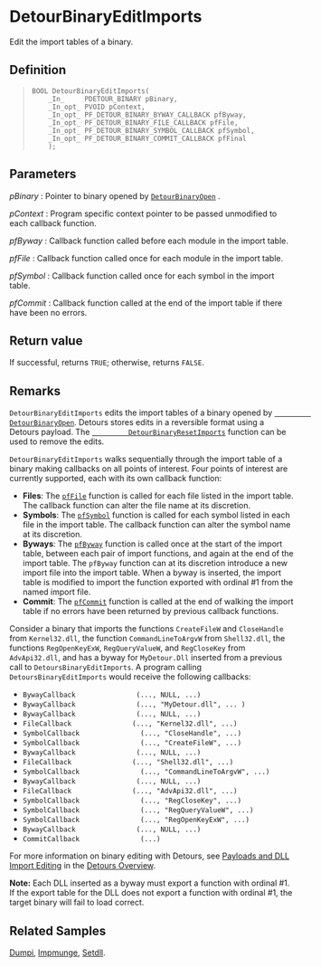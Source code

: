 DetourBinaryEditImports
=======================

Edit the import tables of a binary.

Definition
----------

>     BOOL DetourBinaryEditImports(
>         _In_     PDETOUR_BINARY pBinary,
>         _In_opt_ PVOID pContext,
>         _In_opt_ PF_DETOUR_BINARY_BYWAY_CALLBACK pfByway,
>         _In_opt_ PF_DETOUR_BINARY_FILE_CALLBACK pfFile,
>         _In_opt_ PF_DETOUR_BINARY_SYMBOL_CALLBACK pfSymbol,
>         _In_opt_ PF_DETOUR_BINARY_COMMIT_CALLBACK pfFinal
>         );

Parameters
----------

*pBinary*
:   Pointer to binary opened by
    [`DetourBinaryOpen`](DetourBinaryOpen.md) .

*pContext*
:   Program specific context pointer to be passed unmodified to each
    callback function.

*pfByway*
:   Callback function called before each module in the import table.

*pfFile*
:   Callback function called once for each module in the import table.

*pfSymbol*
:   Callback function called once for each symbol in the import table.

*pfCommit*
:   Callback function called at the end of the import table if there
    have been no errors.

Return value
------------

If successful, returns `TRUE`; otherwise, returns `FALSE`.

Remarks
-------

`DetourBinaryEditImports` edits the import tables of a binary opened by
[`         DetourBinaryOpen`](DetourBinaryOpen.md). Detours stores
edits in a reversible format using a Detours payload. The
[`         DetourBinaryResetImports`](DetourBinaryResetImports.md)
function can be used to remove the edits.

`DetourBinaryEditImports` walks sequentially through the import table of
a binary making callbacks on all points of interest. Four points of
interest are currently supported, each with its own callback function:

-   **Files**: The [`pfFile`](DetourBinaryFileCallback.md) function
    is called for each file listed in the import table. The callback
    function can alter the file name at its discretion.
-   **Symbols**: The [`pfSymbol`](DetourBinarySymbolCallback.md)
    function is called for each symbol listed in each file in the
    import table. The callback function can alter the symbol name at
    its discretion.
-   **Byways**: The [`pfByway`](DetourBinaryBywayCallback.md)
    function is called once at the start of the import table, between
    each pair of import functions, and again at the end of the
    import table. The `pfByway` function can at its discretion introduce
    a new import file into the import table. When a byway is inserted,
    the import table is modified to import the function exported with
    ordinal \#1 from the named import file.
-   **Commit**: The [`pfCommit`](DetourBinaryCommitCallback.md)
    function is called at the end of walking the import table if no
    errors have been returned by previous callback functions.

Consider a binary that imports the functions `CreateFileW` and
`CloseHandle` from `Kernel32.dll`, the function `CommandLineToArgvW`
from `Shell32.dll`, the functions `RegOpenKeyExW`, `RegQueryValueW`, and
`RegCloseKey` from `AdvApi32.dll`, and has a byway for `MyDetour.Dll`
inserted from a previous call to `DetoursBinaryEditImports`. A program
calling `DetoursBinaryEditImports` would receive the following
callbacks:

-   `BywayCallback               (..., NULL, ...)`
-   `BywayCallback               (..., "MyDetour.dll", ... )`
-   `BywayCallback               (..., NULL, ...)`
-   `FileCallback               (..., "Kernel32.dll", ...)`
-   `SymbolCallback               (..., "CloseHandle", ...)`
-   `SymbolCallback               (..., "CreateFileW", ...)`
-   `BywayCallback               (..., NULL, ...)`
-   `FileCallback               (..., "Shell32.dll", ...)`
-   `SymbolCallback               (..., "CommandLineToArgvW", ...)`
-   `BywayCallback               (..., NULL, ...)`
-   `FileCallback               (..., "AdvApi32.dll", ...)`
-   `SymbolCallback               (..., "RegCloseKey", ...)`
-   `SymbolCallback               (..., "RegQueryValueW", ...)`
-   `SymbolCallback               (..., "RegOpenKeyExW", ...)`
-   `BywayCallback               (..., NULL, ...)`
-   `CommitCallback               (...)`

For more information on binary editing with Detours, see [Payloads and
DLL Import Editing](OwerviewPayloads.md) in the [Detours
Overview](Home.md).

**Note:** Each DLL inserted as a byway must export a function with
ordinal \#1. If the export table for the DLL does not export a function
with ordinal \#1, the target binary will fail to load correct.

Related Samples
---------------

[Dumpi](SampleDumpi.md), [Impmunge](SampleImpmunge.md),
[Setdll](SampleSetdll.md).
